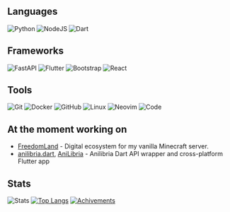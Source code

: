 ## Languages
![Python](https://img.shields.io/badge/-Python-3572a5?style=for-the-badge&logo=python&logoColor=white) ![NodeJS](https://img.shields.io/badge/-Node.JS-026E00?style=for-the-badge&logo=node.js&logoColor=white) ![Dart](https://shields.io/badge/Dart-blue?logo=dart&style=for-the-badge) 

## Frameworks
![FastAPI](https://img.shields.io/badge/FastAPI-005571?style=for-the-badge&logo=fastapi) ![Flutter](https://shields.io/badge/Flutter-02569b?logo=flutter&style=for-the-badge) ![Bootstrap](https://img.shields.io/badge/bootstrap-%23563D7C.svg?style=for-the-badge&logo=bootstrap&logoColor=white) ![React](https://img.shields.io/badge/react-%2320232a.svg?style=for-the-badge&logo=react&logoColor=%2361DAFB)

## Tools
![Git](https://img.shields.io/badge/-Git-F44D27?style=for-the-badge&logo=git&logoColor=white) ![Docker](https://img.shields.io/badge/-Docker-24B8EB?style=for-the-badge&logo=docker&logoColor=white) ![GitHub](https://img.shields.io/badge/-GitHub-24292E?style=for-the-badge&logo=github&logoColor=white) ![Linux](https://img.shields.io/badge/Linux-FCC624?style=for-the-badge&logo=linux&logoColor=black) ![Neovim](https://img.shields.io/badge/NeoVim-%2357A143.svg?&style=for-the-badge&logo=neovim&logoColor=white) ![Code](https://img.shields.io/badge/Code-0078d7.svg?style=for-the-badge&logo=visual-studio-code&logoColor=white)

## At the moment working on
- [FreedomLand](https://github.com/fdl-mc) - Digital ecosystem for my vanilla Minecraft server.
- [anilibria.dart](https://github.com/arslee07/anilibria.dart), [AniLibria](https://github.com/arslee07/anilibria-flutter) - Anilibria Dart API wrapper and cross-platform Flutter app

## Stats
![Stats](https://github-readme-stats.vercel.app/api?username=arslee07&show_icons=true&hide_rank=true&theme=dracula&count_private=true) [![Top Langs](https://github-readme-stats.vercel.app/api/top-langs/?username=arslee07&layout=compact&langs_count=8&theme=dracula)](https://github.com/anuraghazra/github-readme-stats)
[![Achivements](https://github-profile-trophy.vercel.app/?username=arslee07&theme=dracula)](https://github.com/ryo-ma/github-profile-trophy)
